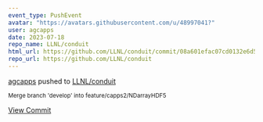 ```yaml
---
event_type: PushEvent
avatar: "https://avatars.githubusercontent.com/u/48997041?"
user: agcapps
date: 2023-07-18
repo_name: LLNL/conduit
html_url: https://github.com/LLNL/conduit/commit/08a601efac07cd0132e6d520da97e26a39a394ef
repo_url: https://github.com/LLNL/conduit
---
```


<a href='https://github.com/agcapps' target='_blank'>agcapps</a> pushed to <a href='https://github.com/LLNL/conduit' target='_blank'>LLNL/conduit</a>

<small>Merge branch 'develop' into feature/capps2/NDarrayHDF5</small>

<a href='https://github.com/LLNL/conduit/commit/08a601efac07cd0132e6d520da97e26a39a394ef' target='_blank'>View Commit</a>